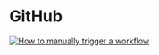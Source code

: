 # GitHub

[![How to manually trigger a workflow](https://github.com/fallongege/GithubActionTest/actions/workflows/manual.yaml/badge.svg)](https://github.com/fallongege/GithubActionTest/actions/workflows/manual.yaml)